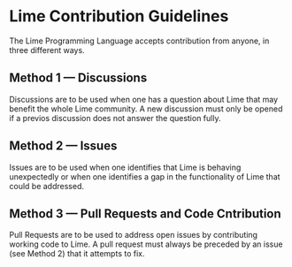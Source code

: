# Lime Contribution Guidelines

The Lime Programming Language accepts contribution from anyone, in three different ways.

## Method 1 — Discussions

Discussions are to be used when one has a question about Lime that may benefit the whole Lime community. A new discussion must only be opened if a previos discussion does not answer the question fully.

## Method 2 — Issues

Issues are to be used when one identifies that Lime is behaving unexpectedly or when one identifies a gap in the functionality of Lime that could be addressed.

## Method 3 — Pull Requests and Code Cntribution

Pull Requests are to be used to address open issues by contributing working code to Lime. A pull request must always be preceded by an issue (see Method 2) that it attempts to fix.

